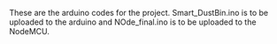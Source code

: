 These are the arduino codes for the project. Smart_DustBin.ino is to be uploaded to the arduino and NOde_final.ino is to be uploaded to the NodeMCU.
